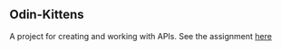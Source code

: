 ## Odin-Kittens

 A project for creating and working with APIs. See the assignment [here](http://www.theodinproject.com/ruby-on-rails/apis)
